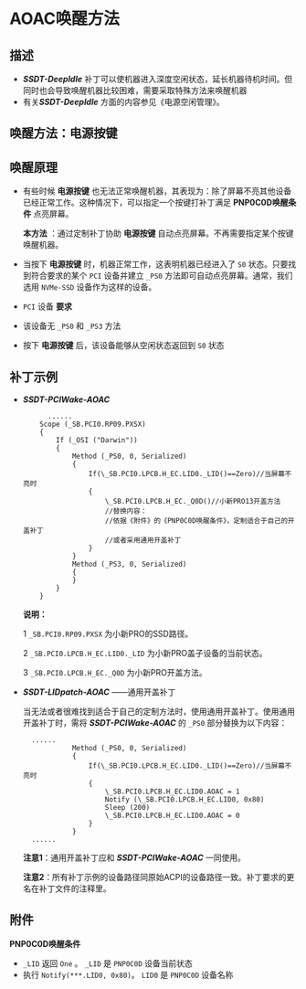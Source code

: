 # AOAC唤醒方法

## 描述

- ***SSDT-DeepIdle*** 补丁可以使机器进入深度空闲状态，延长机器待机时间。但同时也会导致唤醒机器比较困难，需要采取特殊方法来唤醒机器
- 有关***SSDT-DeepIdle*** 方面的内容参见《电源空闲管理》。

## 唤醒方法：电源按键

## 唤醒原理

- 有些时候 **电源按键** 也无法正常唤醒机器，其表现为：除了屏幕不亮其他设备已经正常工作。这种情况下，可以指定一个按键打补丁满足 **PNP0C0D唤醒条件** 点亮屏幕。

  **本方法** ：通过定制补丁协助 **电源按键** 自动点亮屏幕。不再需要指定某个按键唤醒机器。

- 当按下 **电源按键** 时，机器正常工作，这表明机器已经进入了 `S0` 状态。只要找到符合要求的某个 `PCI` 设备并建立 `_PS0` 方法即可自动点亮屏幕。通常，我们选用 `NVMe-SSD` 设备作为这样的设备。

-  `PCI` 设备 **要求** 

  - 该设备无 `_PS0` 和 `_PS3` 方法
  - 按下 **电源按键** 后，该设备能够从空闲状态返回到 `S0` 状态

## 补丁示例

- ***SSDT-PCIWake-AOAC*** 

  ```
  		......
      Scope (_SB.PCI0.RP09.PXSX)
      {
          If (_OSI ("Darwin"))
          {
              Method (_PS0, 0, Serialized)
              {
                  If(\_SB.PCI0.LPCB.H_EC.LID0._LID()==Zero)//当屏幕不亮时
                  {
                      \_SB.PCI0.LPCB.H_EC._Q0D()//小新PRO13开盖方法
                      //替换内容：
                      //依据《附件》的《PNP0C0D唤醒条件》，定制适合于自己的开盖补丁
                      //或者采用通用开盖补丁
                  }
              }
              Method (_PS3, 0, Serialized)
              {
              }
          }
      }
  ```

  **说明：**

  1 `_SB.PCI0.RP09.PXSX` 为小新PRO的SSD路径。

  2 `_SB.PCI0.LPCB.H_EC.LID0._LID` 为小新PRO盖子设备的当前状态。

  3  `_SB.PCI0.LPCB.H_EC._Q0D` 为小新PRO开盖方法。

  

- ***SSDT-LIDpatch-AOAC*** ——通用开盖补丁

  当无法或者很难找到适合于自己的定制方法时，使用通用开盖补丁。使用通用开盖补丁时，需将 ***SSDT-PCIWake-AOAC*** 的 `_PS0` 部分替换为以下内容：
  
  ```
  	......
              Method (_PS0, 0, Serialized)
              {
                  If(\_SB.PCI0.LPCB.H_EC.LID0._LID()==Zero)//当屏幕不亮时
                  {
                      \_SB.PCI0.LPCB.H_EC.LID0.AOAC = 1
                      Notify (\_SB.PCI0.LPCB.H_EC.LID0, 0x80)
                      Sleep (200)
                      \_SB.PCI0.LPCB.H_EC.LID0.AOAC = 0
                  }
              }
  	......
  ```
  
  **注意1**：通用开盖补丁应和 ***SSDT-PCIWake-AOAC*** 一同使用。
  
  **注意2**：所有补丁示例的设备路径同原始ACPI的设备路径一致。补丁要求的更名在补丁文件的注释里。

## 附件

**PNP0C0D唤醒条件** 

- `_LID`  返回 `One` 。 `_LID` 是 `PNP0C0D` 设备当前状态
- 执行 `Notify(***.LID0, 0x80)`。 `LID0` 是 `PNP0C0D` 设备名称